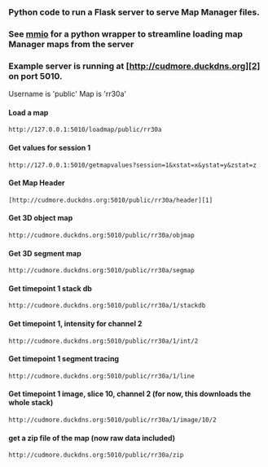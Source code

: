 ### Python code to run a Flask server to serve Map Manager files.

### See [mmio][3] for a python wrapper to streamline loading map Manager maps from the server

### Example server is running at [http://cudmore.duckdns.org][2] on port 5010.

Username is 'public'
Map is 'rr30a'

#### Load a map

	http://127.0.0.1:5010/loadmap/public/rr30a
	
#### Get values for session 1

	http://127.0.0.1:5010/getmapvalues?session=1&xstat=x&ystat=y&zstat=z
	
#### Get Map Header

    [http://cudmore.duckdns.org:5010/public/rr30a/header][1]

#### Get 3D object map

    http://cudmore.duckdns.org:5010/public/rr30a/objmap

#### Get 3D segment map

    http://cudmore.duckdns.org:5010/public/rr30a/segmap


#### Get timepoint 1 stack db

    http://cudmore.duckdns.org:5010/public/rr30a/1/stackdb

#### Get timepoint 1, intensity for channel 2

    http://cudmore.duckdns.org:5010/public/rr30a/1/int/2

#### Get timepoint 1 segment tracing

    http://cudmore.duckdns.org:5010/public/rr30a/1/line

#### Get timepoint 1 image, slice 10, channel 2 (for now, this downloads the whole stack)

    http://cudmore.duckdns.org:5010/public/rr30a/1/image/10/2

#### get a zip file of the map (now raw data included)

    http://cudmore.duckdns.org:5010/public/rr30a/zip         

[1]: http://cudmore.duckdns.org:5010/public/rr30a/header
[2]: http://cudmore.duckdns.org
[3]: https://github.com/cudmore/PyMapManager/tree/master/PyMapManager/mmio